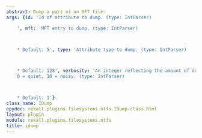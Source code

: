 ```yaml
---
abstract: Dump a part of an MFT file.
args: {id: 'Id of attribute to dump. (type: IntParser)

    ', mft: 'MFT entry to dump. (type: IntParser)



    * Default: 5', type: 'Attribute type to dump. (type: IntParser)



    * Default: 128', verbosity: 'An integer reflecting the amount of desired output:
    0 = quiet, 10 = noisy. (type: IntParser)



    * Default: 1'}
class_name: IDump
epydoc: rekall.plugins.filesystems.ntfs.IDump-class.html
layout: plugin
module: rekall.plugins.filesystems.ntfs
title: idump
---
```


